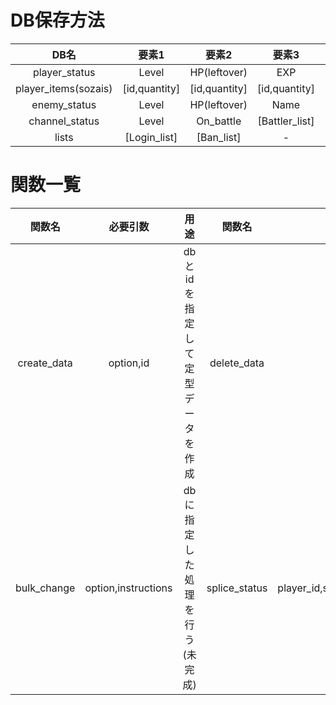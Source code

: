 # DB保存方法
| DB名 | 要素1 | 要素2 | 要素3 | 要素4 | 要素5 | 要素6 | 要素7 | 
|:----:|:----:|:----:|:----:|:----:|:----:|:----:|:----:|
|  player_status  |  Level  | HP(leftover) | EXP | Subjugations | Now_in_battle | [talent_array] | ban_status |
| player_items(sozais) | [id,quantity] | [id,quantity] | [id,quantity] | [id,quantity] | [id,quantity] | [id,quantity] | ... |
| enemy_status | Level | HP(leftover) | Name | Rank | Image | - | - |
| channel_status | Level | On_battle | [Battler_list] | - | - | - | - |
| lists | [Login_list] | [Ban_list] | - | - | - | - | - |

# 関数一覧
| 関数名 | 必要引数 | 用途 | 関数名 | 必要引数 | 用途 |
|:-----:|:------:|:----:|:-----:|:------:|:---:|
| create_data | option,id | dbとidを指定して定型データを作成 | delete_data | option,id | dbとidを指定してデータを削除 |
| bulk_change | option,instructions | dbに指定した処理を行う(未完成) | splice_status | player_id,start,deleteCount,item1 | 特定のプレイヤーのステータスをstart,deleteCount,item1を指定して置き換え |